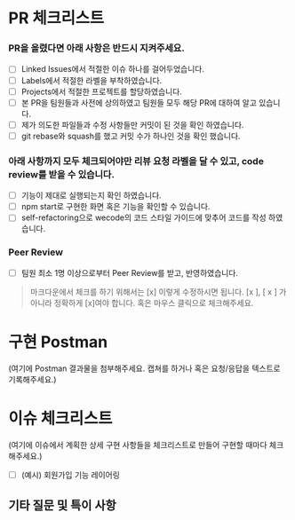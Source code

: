 # PR 체크리스트

### PR을 올렸다면 아래 사항은 반드시 지켜주세요.

- [ ] Linked Issues에서 적절한 이슈 하나를 걸어두었습니다.
- [ ] Labels에서 적절한 라벨을 부착하였습니다.
- [ ] Projects에서 적절한 프로젝트를 할당하였습니다.
- [ ] 본 PR을 팀원들과 사전에 상의하였고 팀원들 모두 해당 PR에 대하여 알고 있습니다.
- [ ] 제가 의도한 파일들과 수정 사항들만 커밋이 된 것을 확인 하였습니다.
- [ ] git rebase와 squash를 했고 커밋 수가 하나인 것을 확인 했습니다.

### 아래 사항까지 모두 체크되어야만 리뷰 요청 라벨을 달 수 있고, code review를 받을 수 있습니다.

- [ ] 기능이 제대로 실행되는지 확인 하였습니다.
- [ ] npm start로 구현한 화면 혹은 기능을 확인할 수 있습니다.
- [ ] self-refactoring으로 wecode의 코드 스타일 가이드에 맞추어 코드를 작성 하였습니다.

### Peer Review

- [ ] 팀원 최소 1명 이상으로부터 Peer Review를 받고, 반영하였습니다.

> 마크다운에서 체크를 하기 위해서는 [x] 이렇게 수정하시면 됩니다. [x ], [ x ] 가 아니라 정확하게 [x]여야 합니다. 혹은 마우스 클릭으로 체크해주세요.

# 구현 Postman

(여기에 Postman 결과물을 첨부해주세요. 캡쳐를 하거나 혹은 요청/응답을 텍스트로 기록해주세요.)

# 이슈 체크리스트

(여기에 이슈에서 계획한 상세 구현 사항들을 체크리스트로 만들어 구현할 때마다 체크해주세요.)

- [ ] (예시) 회원가입 기능 레이어링

## 기타 질문 및 특이 사항
